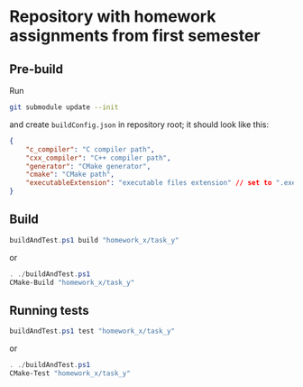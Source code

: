 # Repository with homework assignments from first semester

## Pre-build

Run

```sh
git submodule update --init
```

and create `buildConfig.json` in repository root; it should look like this:

```json
{
    "c_compiler": "C compiler path",
    "cxx_compiler": "C++ compiler path",
    "generator": "CMake generator",
    "cmake": "CMake path",
    "executableExtension": "executable files extension" // set to ".exe" on Windows and to "" on Unix-like systems
}
```

## Build

```ps1
buildAndTest.ps1 build "homework_x/task_y"
```

or

```ps1
. ./buildAndTest.ps1
CMake-Build "homework_x/task_y"
```

## Running tests

```ps1
buildAndTest.ps1 test "homework_x/task_y"
```

or

```ps1
. ./buildAndTest.ps1
CMake-Test "homework_x/task_y"
```

